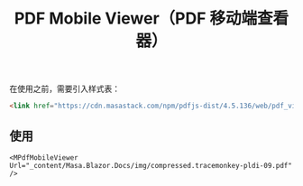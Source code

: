 ﻿---
title: PDF Mobile Viewer（PDF 移动端查看器）
desc: "专为移动设备设计的 PDF 查看器。"
tag: "JS代理"
---

在使用之前，需要引入样式表：

``` html
<link href="https://cdn.masastack.com/npm/pdfjs-dist/4.5.136/web/pdf_viewer.min.css" rel="stylesheet">
```

## 使用

<masa-example file="Examples.labs.pdf_mobile_viewer.Usage" no-actions="true"></masa-example>

```razor
<MPdfMobileViewer Url="_content/Masa.Blazor.Docs/img/compressed.tracemonkey-pldi-09.pdf" /> 
```